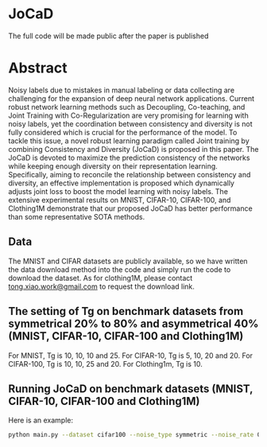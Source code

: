 # JoCaD

The full code will be made public after the paper is published

# Abstract

Noisy labels due to mistakes in manual labeling or data collecting are challenging for the expansion of deep neural network applications. Current robust network learning methods such as Decoupling, Co-teaching, and Joint Training with Co-Regularization are very promising for learning with noisy labels, yet the coordination between consistency and diversity is not fully considered which is crucial for the performance of the model. To tackle this issue, a novel robust learning paradigm called Joint training by combining Consistency and Diversity (JoCaD) is proposed in this paper. The JoCaD is devoted to maximize the prediction consistency of the networks while keeping enough diversity on their representation learning. Specifically, aiming to reconcile the relationship between consistency and diversity, an effective implementation is proposed which dynamically adjusts joint loss to boost the model learning with noisy labels. The extensive experimental results on MNIST, CIFAR-10, CIFAR-100, and Clothing1M demonstrate that our proposed JoCaD has better performance than some representative SOTA methods.

## Data
The MNIST and CIFAR datasets are publicly available, so we have written the data download method into the code and simply run the code to download the dataset. As for clothing1M, please contact tong.xiao.work@gmail.com to request the download link.

## The setting of Tg on benchmark datasets from symmetrical 20% to 80% and asymmetrical 40% (MNIST, CIFAR-10, CIFAR-100 and Clothing1M)
For MNIST, Tg is 10, 10, 10 and 25.
For CIFAR-10, Tg is 5, 10, 20 and 20.
For CIFAR-100, Tg is 10, 10, 25 and 20.
For Clothing1m, Tg is 10.

## Running JoCaD on benchmark datasets (MNIST, CIFAR-10, CIFAR-100 and Clothing1M)
Here is an example: 

```bash
python main.py --dataset cifar100 --noise_type symmetric --noise_rate 0.8 --co_lambda 0.85 --beta 0.01 --turning_point 25
```
